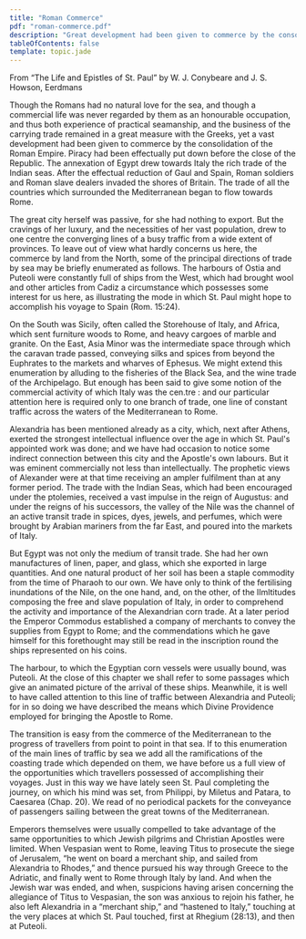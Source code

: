 ```yaml
---
title: "Roman Commerce"
pdf: "roman-commerce.pdf"
description: "Great development had been given to commerce by the consolidation of the Roman Empire."
tableOfContents: false
template: topic.jade
---
```


From “The Life and Epistles of St. Paul” by W. J. Conybeare and J. S. Howson, Eerdmans   

Though the Romans had no natural love for the sea, and though a commercial life was never regarded by them as an honourable occupation, and thus both experience of practical seamanship, and the business of the carrying trade remained in a great measure with the Greeks, yet a vast development had been given to commerce by the consolidation of the Roman Empire. Piracy had been effectually put down before the close of the Republic. The annexation of Egypt drew towards Italy the rich trade of the Indian seas. After the effectual reduction of Gaul and Spain, Roman soldiers and Roman slave dealers invaded the shores of Britain. The trade of all the countries which surrounded the Mediterranean began to flow towards Rome.  

The great city herself was passive, for she had nothing to export. But the cravings of her luxury, and the necessities of her vast population, drew to one centre the converging lines of a busy traffic from a wide extent of provinces. To leave out of view what hardly concerns us here, the commerce by land from the North, some of the principal directions of trade by sea may be briefly enumerated as follows. The harbours of Ostia and Puteoli were constantly full of ships from the West, which had brought wool and other articles from Cadiz a circumstance which possesses some interest for us here, as illustrating the mode in which St. Paul might hope to accomplish his voyage to Spain (Rom. 15:24). 

On the South was Sicily, often called the Storehouse of Italy, and Africa, which sent furniture woods to Rome, and heavy cargoes of marble and granite. On the East, Asia Minor was the intermediate space through which the caravan trade passed, conveying silks and spices from beyond the Euphrates to the markets and wharves of Ephesus. We might extend this enumeration by alluding to the fisheries of the Black Sea, and the wine trade of the Archipelago. But enough has been said to give some notion of the commercial activity of which Italy was the cen.tre : and our particular attention here is required only to one branch of trade, one line of constant traffic across the waters of the Mediterranean to Rome.

Alexandria has been mentioned already as a city, which, next after Athens, exerted the strongest intellectual influence over the age in which St. Paul's appointed work was done; and we have had occasion to notice some indirect connection between this city and the Apostle's own labours. But it was eminent commercially not less than intellectually. The prophetic views of Alexander were at that time receiving an ampler fulfilment than at any former period. The trade with the Indian Seas, which had been encouraged under the ptolemies, received a vast impulse in the reign of Augustus: and under the reigns of his successors, the valley of the Nile was the channel of an active transit trade in spices, dyes, jewels, and perfumes, which were brought by Arabian mariners from the far East, and poured into the markets of Italy. 

But Egypt was not only the medium of transit trade. She had her own manufactures of linen, paper, and glass, which she exported in large quantities. And one natural product of her soil has been a staple commodity from the time of Pharaoh to our own. We have only to think of the fertilising inundations of the Nile, on the one hand, and, on the other, of the IImltitudes composing the free and slave population of Italy, in order to comprehend the activity and importance of the Alexandrian corn trade. At a later period the Emperor Commodus established a company of merchants to convey the supplies from Egypt to Rome; and the commendations which he gave himself for this forethought may still be read in the inscription round the ships represented on his coins. 

The harbour, to which the Egyptian corn vessels were usually bound, was Puteoli. At the close of this chapter we shall refer to some passages which give an animated picture of the arrival of these ships. Meanwhile, it is well to have called attention to this line of traffic between Alexandria and Puteoli; for in so doing we have described the means which Divine Providence employed for bringing the Apostle to Rome.

The transition is easy from the commerce of the Mediterranean to the progress of travellers from point to point in that sea. If to this enumeration of the main lines of traffic by sea we add all the ramifications of the coasting trade which depended on them, we have before us a full view of the opportunities which travellers possessed of accomplishing their voyages. Just in this way we have lately seen St. Paul completing the journey, on which his mind was set, from Philippi, by Miletus and Patara, to Caesarea (Chap. 20). We read of no periodical packets for the conveyance of passengers sailing between the great towns of the Mediterranean. 

Emperors themselves were usually compelled to take advantage of the same opportunities to which Jewish pilgrims and Christian Apostles were limited. When Vespasian went to Rome, leaving Titus to prosecute the siege of Jerusalem, “he went on board a merchant ship, and sailed from Alexandria to Rhodes,” and thence pursued his way through Greece to the Adriatic, and finally went to Rome through Italy by land. And when the Jewish war was ended, and when, suspicions having arisen concerning the allegiance of Titus to Vespasian, the son was anxious to rejoin his father, he also left Alexandria in a “merchant ship,” and “hastened to Italy,” touching at the very places at which St. Paul touched, first at Rhegium (28:13), and then at Puteoli.
